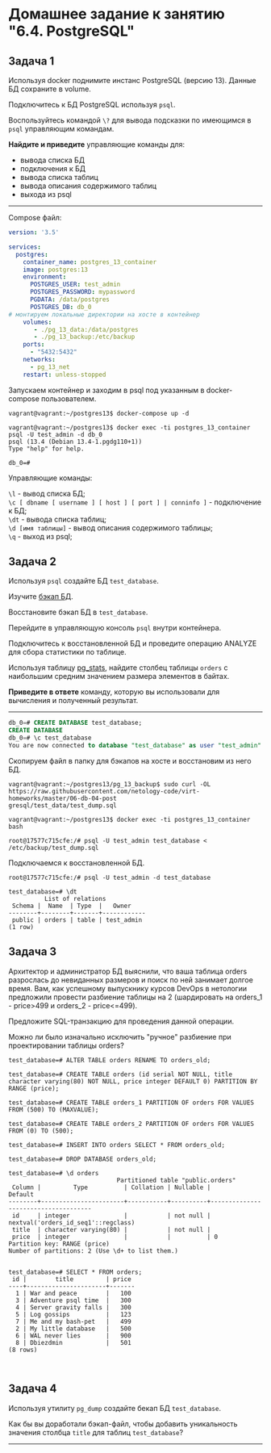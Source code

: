 # Домашнее задание к занятию "6.4. PostgreSQL"

## Задача 1

Используя docker поднимите инстанс PostgreSQL (версию 13). Данные БД сохраните в volume.

Подключитесь к БД PostgreSQL используя `psql`.

Воспользуйтесь командой `\?` для вывода подсказки по имеющимся в `psql` управляющим командам.

**Найдите и приведите** управляющие команды для:
- вывода списка БД
- подключения к БД
- вывода списка таблиц
- вывода описания содержимого таблиц
- выхода из psql

---
Compose файл:
```yml
version: '3.5'

services:
  postgres:
    container_name: postgres_13_container
    image: postgres:13
    environment:
      POSTGRES_USER: test_admin
      POSTGRES_PASSWORD: mypassword
      PGDATA: /data/postgres
      POSTGRES_DB: db_0
# монтируем локальные директории на хосте в контейнер      
    volumes:
       - ./pg_13_data:/data/postgres
       - ./pg_13_backup:/etc/backup
    ports:
      - "5432:5432"
    networks:
      - pg_13_net
    restart: unless-stopped
```


Запускаем контейнер и заходим в psql под указанным в docker-compose пользователем.
```
vagrant@vagrant:~/postgres13$ docker-compose up -d

vagrant@vagrant:~/postgres13$ docker exec -ti postgres_13_container psql -U test_admin -d db_0
psql (13.4 (Debian 13.4-1.pgdg110+1))
Type "help" for help.

db_0=#
```

Управляющие команды:

`\l` - вывод списка БД;  
`\c [ dbname [ username ] [ host ] [ port ] | conninfo ]` - подключениe к БД;  
`\dt` - вывода списка таблиц;  
`\d [имя таблицы]` - вывод описания содержимого таблицы;  
`\q` - выход из psql;  

## Задача 2

Используя `psql` создайте БД `test_database`.

Изучите [бэкап БД](https://github.com/netology-code/virt-homeworks/tree/master/06-db-04-postgresql/test_data).

Восстановите бэкап БД в `test_database`.

Перейдите в управляющую консоль `psql` внутри контейнера.

Подключитесь к восстановленной БД и проведите операцию ANALYZE для сбора статистики по таблице.

Используя таблицу [pg_stats](https://postgrespro.ru/docs/postgresql/12/view-pg-stats), найдите столбец таблицы `orders` 
с наибольшим средним значением размера элементов в байтах.

**Приведите в ответе** команду, которую вы использовали для вычисления и полученный результат.

---
```sql
db_0=# CREATE DATABASE test_database;
CREATE DATABASE
db_0=# \c test_database
You are now connected to database "test_database" as user "test_admin".
```
Скопируем файл в папку для бэкапов на хосте и восстановим из него БД.
```
vagrant@vagrant:~/postgres13/pg_13_backup$ sudo curl -OL https://raw.githubusercontent.com/netology-code/virt-homeworks/master/06-db-04-post
gresql/test_data/test_dump.sql

vagrant@vagrant:~/postgres13$ docker exec -ti postgres_13_container bash

root@17577c715cfe:/# psql -U test_admin test_database < /etc/backup/test_dump.sql
```
Подключаемся к восстановленной БД.
```
root@17577c715cfe:/# psql -U test_admin -d test_database

test_database=# \dt
          List of relations
 Schema |  Name  | Type  |   Owner
--------+--------+-------+------------
 public | orders | table | test_admin
(1 row)
```



## Задача 3

Архитектор и администратор БД выяснили, что ваша таблица orders разрослась до невиданных размеров и
поиск по ней занимает долгое время. Вам, как успешному выпускнику курсов DevOps в нетологии предложили
провести разбиение таблицы на 2 (шардировать на orders_1 - price>499 и orders_2 - price<=499).

Предложите SQL-транзакцию для проведения данной операции.

Можно ли было изначально исключить "ручное" разбиение при проектировании таблицы orders?

```
test_database=# ALTER TABLE orders RENAME TO orders_old;

test_database=# CREATE TABLE orders (id serial NOT NULL, title character varying(80) NOT NULL, price integer DEFAULT 0) PARTITION BY RANGE (price);

test_database=# CREATE TABLE orders_1 PARTITION OF orders FOR VALUES FROM (500) TO (MAXVALUE);

test_database=# CREATE TABLE orders_2 PARTITION OF orders FOR VALUES FROM (0) TO (500);

test_database=# INSERT INTO orders SELECT * FROM orders_old;

test_database=# DROP DATABASE orders_old;

test_database=# \d orders
                              Partitioned table "public.orders"
 Column |         Type          | Collation | Nullable |               Default
--------+-----------------------+-----------+----------+-------------------------------------
 id     | integer               |           | not null | nextval('orders_id_seq1'::regclass)
 title  | character varying(80) |           | not null |
 price  | integer               |           |          | 0
Partition key: RANGE (price)
Number of partitions: 2 (Use \d+ to list them.)


test_database=# SELECT * FROM orders;
 id |        title         | price
----+----------------------+-------
  1 | War and peace        |   100
  3 | Adventure psql time  |   300
  4 | Server gravity falls |   300
  5 | Log gossips          |   123
  7 | Me and my bash-pet   |   499
  2 | My little database   |   500
  6 | WAL never lies       |   900
  8 | Dbiezdmin            |   501
(8 rows)



```



## Задача 4

Используя утилиту `pg_dump` создайте бекап БД `test_database`.

Как бы вы доработали бэкап-файл, чтобы добавить уникальность значения столбца `title` для таблиц `test_database`?

---
